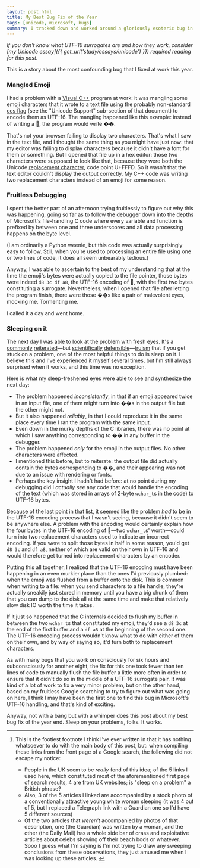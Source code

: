 ```yaml
---
layout: post.html
title: My Best Bug Fix of the Year
tags: [unicode, microsoft, bugs]
summary: I tracked down and worked around a gloriously esoteric bug in Microsoft's C libraries.
---
```


_If you don't know what UTF-16 surrogates are and how they work, consider [my Unicode essay]({{ get_url('study/essays/unicode') }}) required reading for this post._

This is a story about the most confounding bug that I fixed at work this year.

### Mangled Emoji

I had a problem with a [Visual C++](http://en.wikipedia.org/wiki/Visual_C%2B%2B) program at work: it was mangling some emoji characters that it wrote to a text file using the probably non-standard [ccs flag](http://msdn.microsoft.com/en-us/library/yeby3zcb.aspx) (see the "Unicode Support" sub-section of that document) to encode them as UTF-16. The mangling happened like this example: instead of writing a 🎨, the program would write ��.

That's not your browser failing to display two characters. That's what I saw in the text file, and I thought the same thing as you might have just now: that my editor was failing to display characters because it didn't have a font for them or something. But I opened that file up in a hex editor: those two characters were supposed to look like that, because they were both the Unicode [replacement character](http://en.wikipedia.org/wiki/Specials_(Unicode_block)#Replacement_character), code point U+FFFD. So it wasn't that the text editor couldn't display the output correctly. My C++ code was writing two replacement characters instead of an emoji for some reason.

### Fruitless Debugging

I spent the better part of an afternoon trying fruitlessly to figure out why this was happening, going so far as to follow the debugger down into the depths of Microsoft's file-handling C code where every variable and function is prefixed by between one and three underscores and all data processing happens on the byte level.

(I am ordinarily a Python weenie, but this code was actually surprisingly easy to follow. Still, when you're used to processing an entire file using one or two lines of code, it does all seem unbearably tedious.)

Anyway, I was able to ascertain to the best of my understanding that at the time the emoji's bytes were actually copied to the file pointer, those bytes were indeed `d8 3c df a8`, the UTF-16 encoding of 🎨, with the first two bytes constituting a surrogate. Nevertheless, when I opened that file after letting the program finish, there were those ��s like a pair of malevolent  eyes, mocking me. Tormenting me.

I called it a day and went home.

### Sleeping on it

The next day I was able to look at the problem with fresh eyes. It's a [commonly](http://www.manchester.ac.uk/discover/news/article/?id=10609) [reiterated](http://www.theguardian.com/science/2005/oct/27/uk.research)—but [scientifically](http://www.telegraph.co.uk/science/science-news/8910111/Why-sleeping-on-a-problem-is-best.html) [defensible](http://www.dailymail.co.uk/health/article-188135/Got-problem-Sleep-it.html)—[truism](http://lifehacker.com/5953699/sleeping-on-difficult-problems-actually-helps-solve-them)<sup id="ref1"><a href="#foot1" class="ref"></a></sup> that if you get stuck on a problem, one of the most helpful things to do is sleep on it. I believe this and I've experienced it myself several times, but I'm still always surprised when it works, and this time was no exception.

Here is what my sleep-freshened eyes were able to see and synthesize the next day:

* The problem happened _inconsistently_, in that if an emoji appeared twice in an input file, one of them might turn into ��s in the output file but the other might not.
* But it also happened _reliably_, in that I could reproduce it in the same place every time I ran the program with the same input.
* Even down in the murky depths of the C libraries, there was no point at which I saw anything corresponding to �� in any buffer in the debugger.
* The problem happened _only_ for the emoji in the output files. No other characters were affected.
* I mentioned this before, but to reiterate: the output file did actually contain the bytes corresponding to ��, and their appearing was not due to an issue with rendering or fonts.
* Perhaps the key insight I hadn't had before: at no point during my debugging did I _actually see_ any code that would handle the encoding of the text (which was stored in arrays of 2-byte `wchar_t`s in the code) to UTF-16 bytes.

Because of the last point in that list, it seemed like the problem _had_ to be in the UTF-16 encoding process that I wasn't seeing, because it didn't seem to be anywhere else. A problem with the encoding would certainly explain how the four bytes in the UTF-16 encoding of 🎨—two `wchar_t`s' worth—could turn into two replacement characters used to indicate an incorrect encoding. If you were to split those bytes in half in some reason, you'd get `d8 3c` and `df a8`, neither of which are valid on their own in UTF-16 and would therefore get turned into replacement characters by an encoder.

Putting this all together, I realized that the UTF-16 encoding must have been happening in an even murkier place than the ones I'd previously plumbed: when the emoji was flushed from a buffer onto the disk. This is common when writing to a file: when you send characters to a file handle, they're actually sneakily just stored in memory until you have a big chunk of them that you can dump to the disk all at the same time and make that relatively slow disk IO worth the time it takes.

If it just so happened that the C internals decided to flush my buffer in between the two `wchar_t`s that constituted my emoji, they'd see a `d8 3c` at the end of the first buffer and a `df a8` at the beginning of the second one. The UTF-16 encoding process wouldn't know what to do with either of them on their own, and by way of saying so, it'd turn both to replacement characters.

As with many bugs that you work on consciously for six hours and subconsciously for another eight, the fix for this one took fewer than ten lines of code to manually flush the file buffer a little more often in order to ensure that it didn't do so in the middle of a UTF-16 surrogate pair. It was kind of a lot of work to fix a very minor problem, but on the other hand, based on my fruitless Google searching to try to figure out what was going on here, I think I may have been the first one to find this bug in Microsoft's UTF-16 handling, and that's kind of exciting.

Anyway, not with a bang but with a whimper does this post about my best bug fix of the year end. Sleep on your problems, folks. It works.

-----

<ol>
<li class="foot" id="foot1"><p>This is the footiest footnote I think I've ever written in that it has nothing whatsoever to do with the main body of this post, but: when compiling these links from the front page of a Google search, the following did not escape my notice:
<ul>
<li>People in the UK seem to be <em>really</em> fond of this idea; of the 5 links I used here, which constituted most of the aforementioned first page of search results, 4 are from UK websites; is "sleep on a problem" a British phrase?</li>
<li>Also, 3 of the 5 articles I linked are accompanied by a stock photo of a conventionally attractive young white woman sleeping (it was 4 out of 5, but I replaced a Telegraph link with a Guardian one so I'd have 5 different sources)</li>
<li>Of the two articles that <em>weren't</em> accompanied by photos of that description, one (the Guardian) was written by a woman, and the other (the Daily Mail) has a whole side bar of crass and exploitative articles about celebs showing off their beach bods or whatever. Sooo I guess what I'm saying is I'm not trying to draw any sweeping conclusions from these observations, they just amused me when I was looking up these articles. <a href="#ref1">↩</a></li>
</ul></li>
</ol>